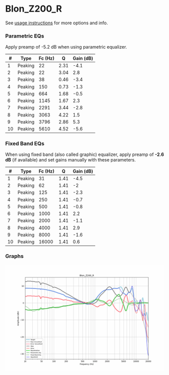 # Blon_Z200_R
See [usage instructions](https://github.com/jaakkopasanen/AutoEq#usage) for more options and info.

### Parametric EQs
Apply preamp of -5.2 dB when using parametric equalizer.

|   # | Type    |   Fc (Hz) |    Q |   Gain (dB) |
|-----|---------|-----------|------|-------------|
|   1 | Peaking |        22 | 2.31 |        -4.1 |
|   2 | Peaking |        22 | 3.04 |         2.8 |
|   3 | Peaking |        38 | 0.46 |        -3.4 |
|   4 | Peaking |       150 | 0.73 |        -1.3 |
|   5 | Peaking |       664 | 1.68 |        -0.5 |
|   6 | Peaking |      1145 | 1.67 |         2.3 |
|   7 | Peaking |      2291 | 3.44 |        -2.8 |
|   8 | Peaking |      3063 | 4.22 |         1.5 |
|   9 | Peaking |      3796 | 2.86 |         5.3 |
|  10 | Peaking |      5610 | 4.52 |        -5.6 |

### Fixed Band EQs
When using fixed band (also called graphic) equalizer, apply preamp of **-2.6 dB** (if available) and set gains manually with these parameters.

|   # | Type    |   Fc (Hz) |    Q |   Gain (dB) |
|-----|---------|-----------|------|-------------|
|   1 | Peaking |        31 | 1.41 |        -4.5 |
|   2 | Peaking |        62 | 1.41 |        -2   |
|   3 | Peaking |       125 | 1.41 |        -2.3 |
|   4 | Peaking |       250 | 1.41 |        -0.7 |
|   5 | Peaking |       500 | 1.41 |        -0.8 |
|   6 | Peaking |      1000 | 1.41 |         2.2 |
|   7 | Peaking |      2000 | 1.41 |        -1.1 |
|   8 | Peaking |      4000 | 1.41 |         2.9 |
|   9 | Peaking |      8000 | 1.41 |        -1.6 |
|  10 | Peaking |     16000 | 1.41 |         0.6 |

### Graphs
![](./Blon_Z200_R.png)
